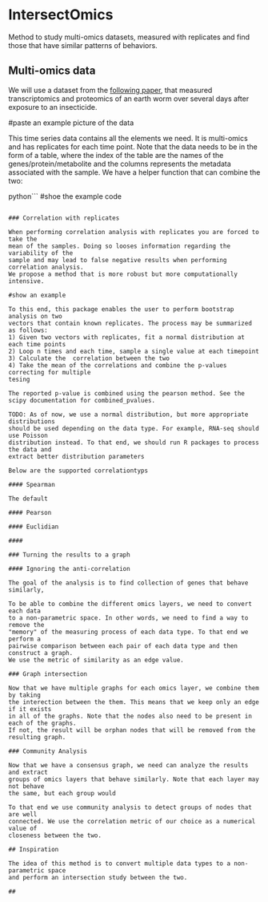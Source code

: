 # IntersectOmics
Method to study multi-omics datasets, measured with replicates and find those 
that have similar patterns of behaviors.

## Multi-omics data

We will use a dataset from the [following paper](https://www.sciencedirect.com/science/article/pii/S0048969723003558), 
that measured transcriptomics and proteomics of an earth worm  over several days after exposure to an insecticide.

#paste an example picture of the data

This time series data contains all the elements we need. It is multi-omics and has replicates
for each time point. Note that the data needs to be in the form of a table, where the index
of the table are the names of the genes/protein/metabolite and the columns represents
the metadata associated with the sample. We have a helper function that can combine
the two:

python```
#shoe the example code
```

### Correlation with replicates

When performing correlation analysis with replicates you are forced to take the
mean of the samples. Doing so looses information regarding the variability of the
sample and may lead to false negative results when performing correlation analysis.
We propose a method that is more robust but more computationally intensive.

#show an example

To this end, this package enables the user to perform bootstrap analysis on two
vectors that contain known replicates. The process may be summarized as follows:
1) Given two vectors with replicates, fit a normal distribution at each time points
2) Loop n times and each time, sample a single value at each timepoint
3) Calculate the  correlation between the two
4) Take the mean of the correlations and combine the p-values correcting for multiple
tesing

The reported p-value is combined using the pearson method. See the scipy documentation for combined_pvalues.

TODO: As of now, we use a normal distribution, but more appropriate distributions
should be used depending on the data type. For example, RNA-seq should use Poisson
distribution instead. To that end, we should run R packages to process the data and
extract better distribution parameters

Below are the supported correlationtyps

#### Spearman

The default 

#### Pearson

#### Euclidian

#### 

### Turning the results to a graph

#### Ignoring the anti-correlation

The goal of the analysis is to find collection of genes that behave similarly,

To be able to combine the different omics layers, we need to convert each data
to a non-parametric space. In other words, we need to find a way to remove the 
"memory" of the measuring process of each data type. To that end we perform a 
pairwise comparison between each pair of each data type and then construct a graph.
We use the metric of similarity as an edge value.

### Graph intersection

Now that we have multiple graphs for each omics layer, we combine them by taking
the interection between the them. This means that we keep only an edge if it exists
in all of the graphs. Note that the nodes also need to be present in each of the graphs.
If not, the result will be orphan nodes that will be removed from the resulting graph.

### Community Analysis

Now that we have a consensus graph, we need can analyze the results and extract 
groups of omics layers that behave similarly. Note that each layer may not behave 
the same, but each group would

To that end we use community analysis to detect groups of nodes that are well 
connected. We use the correlation metric of our choice as a numerical value of 
closeness between the two. 

## Inspiration

The idea of this method is to convert multiple data types to a non-parametric space
and perform an intersection study between the two. 

##
